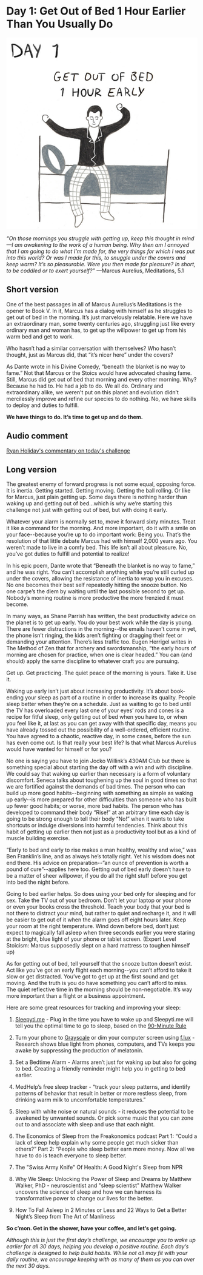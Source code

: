 # Day 1: Get Out of Bed 1 Hour Earlier Than You Usually Do

![](./assets/day_one.jpg)

_“On those mornings you struggle with getting up, keep this thought in mind—I am awakening to the work of a human being. Why then am I annoyed that I am going to do what I’m made for, the very things for which I was put into this world? Or was I made for this, to snuggle under the covers and keep warm? It’s so pleasurable. Were you then made for pleasure? In short, to be coddled or to exert yourself?”_ —Marcus Aurelius, Meditations, 5.1

## Short version

One of the best passages in all of Marcus Aurelius’s Meditations is the opener to Book V. In it, Marcus has a dialog with himself as he struggles to get out of bed in the morning. It’s just marvelously relatable. Here we have an extraordinary man, some twenty centuries ago, struggling just like every ordinary man and woman has, to get up the willpower to get up from his warm bed and get to work. 

Who hasn’t had a similar conversation with themselves? Who hasn’t thought, just as Marcus did, that “it’s nicer here” under the covers?


As Dante wrote in his Divine Comedy, “beneath the blanket is no way to fame.” Not that Marcus or the Stoics would have advocated chasing fame. Still, Marcus did get out of bed that morning and every other morning. Why? Because he had to. He had a job to do. We all do. Ordinary and extraordinary alike, we weren’t put on this planet and evolution didn’t mercilessly improve and refine our species to do nothing. No, we have skills to deploy and duties to fulfill. 


**We have things to do. It’s time to get up and do them.**

## Audio comment
[Ryan Holiday's commentary on today's challenge](https://el2.convertkit-mail.com/c/qdu3dd567t7h0v3n6/g0snh5hk3kzkx/aHR0cHM6Ly9zb3VuZGNsb3VkLmNvbS9zdG9pY2NoYWxsZW5nZS9kYXktMS9zLVREWXE2)

## Long version

The greatest enemy of forward progress is not some equal, opposing force. It is inertia. Getting started. Getting moving. Getting the ball rolling. Or like for Marcus, just plain getting up. Some days there is nothing harder than waking up and getting out of bed...which is why we’re starting this challenge not just with getting out of bed, but with doing it early. 



Whatever your alarm is normally set to, move it forward sixty minutes. Treat it like a command for the morning. And more important, do it with a smile on your face--because you’re up to do important work: Being you. That’s the resolution of that little debate Marcus had with himself 2,000 years ago. You weren’t made to live in a comfy bed. This life isn’t all about pleasure. No, you’ve got duties to fulfill and potential to realize! 



In his epic poem, Dante wrote that “Beneath the blanket is no way to fame,” and he was right. You can’t accomplish anything while you’re still curled up under the covers, allowing the resistance of inertia to wrap you in excuses. No one becomes their best self repeatedly hitting the snooze button. No one carpe’s the diem by waiting until the last possible second to get up. Nobody’s morning routine is more productive the more frenzied it must become. 



In many ways, as Shane Parrish has written, the best productivity advice on the planet is to get up early. You do your best work while the day is young. There are fewer distractions in the morning--the emails haven’t come in yet, the phone isn’t ringing, the kids aren’t fighting or dragging their feet or demanding your attention. There’s less traffic too. Eugen Herrigel writes in The Method of Zen that for archery and swordsmanship, “the early hours of morning are chosen for practice, when one is clear headed.” You can (and should) apply the same discipline to whatever craft you are pursuing. 



Get up. Get practicing. The quiet peace of the morning is yours. Take it. Use it. 



Waking up early isn’t just about increasing productivity. It’s about book-ending your sleep as part of a routine in order to increase its quality. People sleep better when they’re on a schedule. Just as waiting to go to bed until the TV has overloaded every last one of your eyes’ rods and cones is a recipe for fitful sleep, only getting out of bed when you have to, or when you feel like it, at last as you can get away with that specific day, means you have already tossed out the possibility of a well-ordered, efficient routine. You have agreed to a chaotic, reactive day, in some cases, before the sun has even come out. Is that really your best life? Is that what Marcus Aurelius would have wanted for himself or for you? 



No one is saying you have to join Jocko Willink’s 430AM Club but there is something special about starting the day off with a win and with discipline. We could say that waking up earlier than necessary is a form of voluntary discomfort. Seneca talks about toughening up the soul in good times so that we are fortified against the demands of bad times. The person who can build up more good habits--beginning with something as simple as waking up early--is more prepared for other difficulties than someone who has built up fewer good habits; or worse, more bad habits. The person who has developed to command their body “Rise!” at an arbitrary time each day is going to be strong enough to tell their body “No!” when it wants to take shortcuts or indulge diversions into harmful tendencies. Think about this habit of getting up earlier then not just as a productivity tool but as a kind of muscle building exercise. 



“Early to bed and early to rise makes a man healthy, wealthy and wise,” was Ben Franklin’s line, and as always he’s totally right. Yet his wisdom does not end there. His advice on preparation--”an ounce of prevention is worth a pound of cure”--applies here too. Getting out of bed early doesn’t have to be a matter of sheer willpower, if you do all the right stuff before you get into bed the night before. 



Going to bed earlier helps. So does using your bed only for sleeping and for sex. Take the TV out of your bedroom. Don’t let your laptop or your phone or even your books cross the threshold. Teach your body that your bed is not there to distract your mind, but rather to quiet and recharge it, and it will be easier to get out of it when the alarm goes off eight hours later. Keep your room at the right temperature. Wind down before bed, don’t just expect to magically fall asleep when three seconds earlier you were staring at the bright, blue light of your phone or tablet screen. (Expert Level Stoicism: Marcus supposedly slept on a hard mattress to toughen himself up)



As for getting out of bed, tell yourself that the snooze button doesn’t exist. Act like you’ve got an early flight each morning--you can’t afford to take it slow or get distracted. You’ve got to get up at the first sound and get moving. And the truth is you do have something you can’t afford to miss. The quiet reflective time in the morning should be non-negotiable. It’s way more important than a flight or a business appointment. 

Here are some great resources for tracking and improving your sleep:



1. [Sleepyti.me](https://el2.convertkit-mail.com/c/qdu3dd567t7h0v3n6/z4ighnh838d83/aHR0cHM6Ly9zbGVlcHl0aS5tZS8=) - Plug in the time you have to wake up and Sleepyti.me will tell you the optimal time to go to sleep, based on the [90-Minute Rule](https://el2.convertkit-mail.com/c/qdu3dd567t7h0v3n6/xvfph6hlwl7le/aHR0cHM6Ly93d3cubGlmZWhhY2sub3JnL2FydGljbGVzL2xpZmVzdHlsZS85MC1taW51dGVzLXNsZWVwLWN5Y2xlLmh0bWw=)

2. Turn your phone to [Grayscale](https://el2.convertkit-mail.com/c/qdu3dd567t7h0v3n6/ketmh6h3l3936/aHR0cHM6Ly9saWZlaGFja2VyLmNvbS9jaGFuZ2UteW91ci1zY3JlZW4tdG8tZ3JheXNjYWxlLXRvLWNvbWJhdC1waG9uZS1hZGRpY3RpLTE3OTU4MjE4NDM=) or dim your computer screen using [f.lux](https://el2.convertkit-mail.com/c/qdu3dd567t7h0v3n6/26c2hohe2eoed/aHR0cHM6Ly9qdXN0Z2V0Zmx1eC5jb20v) - Research shows blue light from phones, computers, and TVs keeps you awake by suppressing the production of melatonin.

3. Set a Bedtime Alarm - Alarms aren’t just for waking up but also for going to bed. Creating a friendly reminder might help you in getting to bed earlier.

4. MedHelp’s free sleep tracker - “track your sleep patterns, and identify patterns of behavior that result in better or more restless sleep, from drinking warm milk to uncomfortable temperatures.”

5. Sleep with white noise or natural sounds - it reduces the potential to be awakened by unwanted sounds. Or pick some music that you can zone out to and associate with sleep and use that each night. 

6. The Economics of Sleep from the Freakonomics podcast 
Part 1: “Could a lack of sleep help explain why some people get much sicker than others?”
Part 2: “People who sleep better earn more money. Now all we have to do is teach everyone to sleep better.

7. The "Swiss Army Knife" Of Health: A Good Night's Sleep from NPR

8. Why We Sleep: Unlocking the Power of Sleep and Dreams by Matthew Walker, PhD - neuroscientist and "sleep scientist" Matthew Walker uncovers the science of sleep and how we can harness its transformative power to change our lives for the better.

9. How To Fall Asleep in 2 Minutes or Less and 22 Ways to Get a Better Night’s Sleep from The Art of Manliness

**So c’mon. Get in the shower, have your coffee, and let’s get going.**



_Although this is just the first day’s challenge, we encourage you to wake up earlier for all 30 days, helping you develop a positive routine. Each day’s challenge is designed to help build habits. While not all may fit with your daily routine, we encourage keeping with as many of them as you can over the next 30 days._
